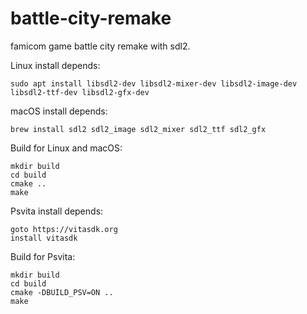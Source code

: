 # battle-city-remake
famicom game battle city remake with sdl2.

Linux install depends:
```
sudo apt install libsdl2-dev libsdl2-mixer-dev libsdl2-image-dev libsdl2-ttf-dev libsdl2-gfx-dev
```


macOS install depends:
```
brew install sdl2 sdl2_image sdl2_mixer sdl2_ttf sdl2_gfx
```


Build for Linux and macOS:
```
mkdir build
cd build
cmake ..
make
```

Psvita install depends:
```
goto https://vitasdk.org
install vitasdk
```

Build for Psvita:
```
mkdir build
cd build
cmake -DBUILD_PSV=ON ..
make
```